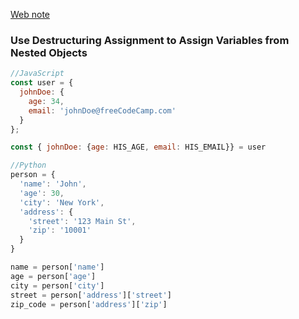 [Web note](https://usemynotes.com/destructuring-in-javascript/)
### ****Use Destructuring Assignment to Assign Variables from Nested Objects****

```jsx
//JavaScript
const user = {
  johnDoe: { 
    age: 34,
    email: 'johnDoe@freeCodeCamp.com'
  }
};

const { johnDoe: {age: HIS_AGE, email: HIS_EMAIL}} = user

//Python
person = {
  'name': 'John',
  'age': 30,
  'city': 'New York',
  'address': {
    'street': '123 Main St',
    'zip': '10001'
  }
}

name = person['name']
age = person['age']
city = person['city']
street = person['address']['street']
zip_code = person['address']['zip']
```
